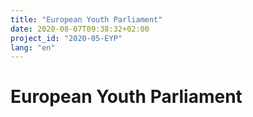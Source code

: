 ```yaml
---
title: "European Youth Parliament"
date: 2020-08-07T09:38:32+02:00
project_id: "2020-05-EYP"
lang: "en"
---
```

# European Youth Parliament
